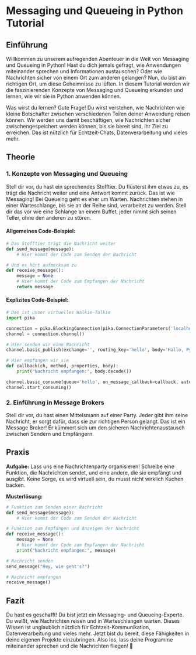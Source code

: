 # Messaging und Queueing in Python Tutorial

## Einführung

Willkommen zu unserem aufregenden Abenteuer in die Welt von Messaging und Queueing in Python! Hast du dich jemals gefragt, wie Anwendungen miteinander sprechen und Informationen austauschen? Oder wie Nachrichten sicher von einem Ort zum anderen gelangen? Nun, du bist am richtigen Ort, um diese Geheimnisse zu lüften. In diesem Tutorial werden wir die faszinierenden Konzepte von Messaging und Queueing erkunden und lernen, wie wir sie in Python anwenden können.

Was wirst du lernen? Gute Frage! Du wirst verstehen, wie Nachrichten wie kleine Botschafter zwischen verschiedenen Teilen deiner Anwendung reisen können. Wir werden uns damit beschäftigen, wie Nachrichten sicher zwischengespeichert werden können, bis sie bereit sind, ihr Ziel zu erreichen. Das ist nützlich für Echtzeit-Chats, Datenverarbeitung und vieles mehr.

## Theorie

### 1. Konzepte von Messaging und Queueing

Stell dir vor, du hast ein sprechendes Stofftier. Du flüsterst ihm etwas zu, es trägt die Nachricht weiter und eine Antwort kommt zurück. Das ist wie Messaging! Bei Queueing geht es eher um Warten. Nachrichten stehen in einer Warteschlange, bis sie an der Reihe sind, verarbeitet zu werden. Stell dir das vor wie eine Schlange an einem Buffet, jeder nimmt sich seinen Teller, ohne den anderen zu stören.

#### Allgemeines Code-Beispiel:

```python
# Das Stofftier trägt die Nachricht weiter
def send_message(message):
    # Hier kommt der Code zum Senden der Nachricht

# Und es hört aufmerksam zu
def receive_message():
    message = None
    # Hier kommt der Code zum Empfangen der Nachricht
    return message
```

#### Explizites Code-Beispiel:

```python
# Das ist unser virtuelles Walkie-Talkie
import pika

connection = pika.BlockingConnection(pika.ConnectionParameters('localhost'))
channel = connection.channel()

# Hier senden wir eine Nachricht
channel.basic_publish(exchange='', routing_key='hello', body='Hallo, Python!')

# Hier empfangen wir sie
def callback(ch, method, properties, body):
    print("Nachricht empfangen:", body.decode())

channel.basic_consume(queue='hello', on_message_callback=callback, auto_ack=True)
channel.start_consuming()
```

### 2. Einführung in Message Brokers

Stell dir vor, du hast einen Mittelsmann auf einer Party. Jeder gibt ihm seine Nachricht, er sorgt dafür, dass sie zur richtigen Person gelangt. Das ist ein Message Broker! Er kümmert sich um den sicheren Nachrichtenaustausch zwischen Sendern und Empfängern.

## Praxis

**Aufgabe:** Lass uns eine Nachrichtenparty organisieren! Schreibe eine Funktion, die Nachrichten sendet, und eine andere, die sie empfängt und ausgibt. Keine Sorge, es wird virtuell sein, du musst nicht wirklich Kuchen backen.

**Musterlösung:**

```python
# Funktion zum Senden einer Nachricht
def send_message(message):
    # Hier kommt der Code zum Senden der Nachricht

# Funktion zum Empfangen und Anzeigen der Nachricht
def receive_message():
    message = None
    # Hier kommt der Code zum Empfangen der Nachricht
    print("Nachricht empfangen:", message)

# Nachricht senden
send_message("Hey, wie geht's?")

# Nachricht empfangen
receive_message()
```

## Fazit

Du hast es geschafft! Du bist jetzt ein Messaging- und Queueing-Experte. Du weißt, wie Nachrichten reisen und in Warteschlangen warten. Dieses Wissen ist unglaublich nützlich für Echtzeit-Kommunikation, Datenverarbeitung und vieles mehr. Jetzt bist du bereit, diese Fähigkeiten in deine eigenen Projekte einzubringen. Also los, lass deine Programme miteinander sprechen und die Nachrichten fliegen! 🚀
```